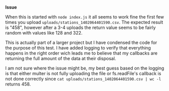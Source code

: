 **Issue**

When this is started with ```node index.js``` it all seems to work fine the first few times you upload ```uploads/stations_1402064401590.csv```.  The expected result is "458", however after a 3-4 uploads the return value seems to be fairly random with values like 128 and 322.

This is actually part of a larger project but I have condensed the code for the purpose of this test.  I have added logging to verify that everything happens in the right order wich leads me to believe that my callbacks are returning the full amount of the data at their disposal.  

I am not sure where the issue might be, my best guess based on the logging is that either multer is not fully uploading the file or fs.readFile's callback is not done correctly since ```cat uploads/stations_1402064401590.csv | wc -l``` returns 458.
